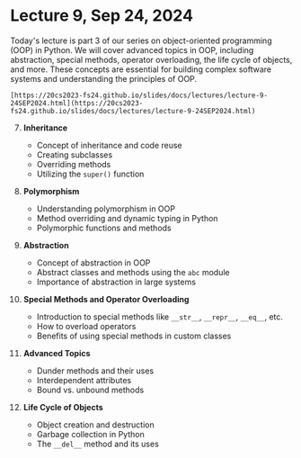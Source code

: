 # Lecture 9, Sep 24, 2024


Today's lecture is part 3 of our series on object-oriented programming (OOP) in Python.  We will cover advanced topics in OOP, including abstraction, special methods, operator overloading, the life cycle of objects, and more. These concepts are essential for building complex software systems and understanding the principles of OOP.


```{admonition} Lecture Slides
[https://20cs2023-fs24.github.io/slides/docs/lectures/lecture-9-24SEP2024.html](https://20cs2023-fs24.github.io/slides/docs/lectures/lecture-9-24SEP2024.html)
```


7. **Inheritance**
   - Concept of inheritance and code reuse
   - Creating subclasses
   - Overriding methods
   - Utilizing the `super()` function

8. **Polymorphism**
   - Understanding polymorphism in OOP
   - Method overriding and dynamic typing in Python
   - Polymorphic functions and methods

9. **Abstraction**
   - Concept of abstraction in OOP
   - Abstract classes and methods using the `abc` module
   - Importance of abstraction in large systems

10. **Special Methods and Operator Overloading**
    - Introduction to special methods like `__str__`, `__repr__`, `__eq__`, etc.
    - How to overload operators
    - Benefits of using special methods in custom classes

11. **Advanced Topics**
    - Dunder methods and their uses
    - Interdependent attributes
    - Bound vs. unbound methods

12. **Life Cycle of Objects**
    - Object creation and destruction
    - Garbage collection in Python
    - The `__del__` method and its uses